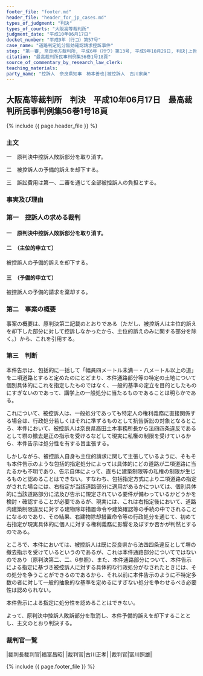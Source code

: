 ```yaml
---
footer_file: "footer.md"
header_file: "header_for_jp_cases.md"
types_of_judgment: "判決"
types_of_courts: "大阪高等裁判所"
judgment_date: "平成10年06月17日"
docket_number: "平成9年（行コ）第57号"
case_name: "道路判定処分無効確認請求控訴事件"
step: "第一審, 奈良地方裁判所, 平成6年（行ウ）第13号, 平成9年10月29日, 判決|上告審, 最高裁判所第一小法廷, 平成10年（行ヒ）第49号, 平成14年1月17日, 判決|差戻控訴審, 大阪高等裁判所, 平成14年（行コ）第11号, 平成14年10月16日, 判決"
citation: "最高裁判所民事判例集56巻1号18頁"
source_of_commentary_by_research_law_clerk:
teaching_materials:
party_name: "控訴人　奈良県知事　柿本善也|被控訴人　吉川家英"
---
```


## 大阪高等裁判所　判決　平成10年06月17日　最高裁判所民事判例集56巻1号18頁




{% include {{ page.header_file }}  %}


### 主文



一　原判決中控訴人敗訴部分を取り消す。

二　被控訴人の予備的訴えを却下する。

三　訴訟費用は第一、二審を通じて全部被控訴人の負担とする。





### 事実及び理由



### 第一　控訴人の求める裁判

#### 一　原判決中控訴人敗訴部分を取り消す。

#### 二　（主位的申立て）

被控訴人の予備的訴えを却下する。

#### 三　（予備的申立て）

被控訴人の予備的請求を棄却する。

### 第二　事案の概要

事案の概要は、原判決第二記載のとおりである（ただし、被控訴人は主位的訴えを却下した部分に対して控訴しなかったから、主位的訴えのみに関する部分を除く。）から、これを引用する。



### 第三　判断

本件告示は、包括的に一括して「幅員四メートル未満一・八メートル以上の道」を二項道路とすると定めたのにとどまり、本件通路部分等の特定の土地について個別具体的にこれを指定したものではなく、一般的基準の定立を目的としたものにすぎないのであって、講学上の一般処分に当たるものであることは明らかである。

これについて、被控訴人は、一般処分であっても特定人の権利義務に直接関係する場合は、行政処分若しくはそれに準ずるものとして抗告訴訟の対象となるところ、本件において、被控訴人は奈良県高田土木事務所長から法四四条違反であるとして塀の撤去是正の指示を受けるなどして現実に私権の制限を受けているから、本件告示は処分性を有する旨主張する。

しかしながら、被控訴人自身も主位的請求に関して主張しているように、そもそも本件告示のような包括的指定処分によっては具体的にどの道路が二項道路に当たるかも不明であり、告示自体によって、直ちに建築制限等の私権の制限が生じるものと認めることはできない。すなわち、包括指定方式により二項道路の指定がされた場合には、右指定が当該道路部分に適用があるかについては、個別具体的に当該道路部分に法及び告示に規定されている要件が備わっているかどうかを検討・確認することが必要であるが、現実には、これは右指定後において、道路内建築制限違反に対する建物除却措置命令や建築確認等の手続の中でされることになるのであり、その結果、右建物除却措置命令等の行政処分を通じて、初めて右指定が現実具体的に個人に対する権利義務に影響を及ぼすか否かが判然とするのである。

ところで、本件においては、被控訴人は既に奈良県から法四四条違反として塀の撤去指示を受けているというのであるが、これは本件通路部分についてではないのであり（原判決第二、二、6参照）、また、本件通路部分について、本件告示による指定に基づき被控訴人に対する具体的な行政処分がなされたときには、その処分を争うことができるのであるから、それ以前に本件告示のように不特定多数の者に対して一般的抽象的な基準を定めるにすぎない処分を争わせるべき必要性は認められない。

本件告示による指定に処分性を認めることはできない。

よって、原判決中控訴人敗訴部分を取消し、本件予備的訴えを却下することとし、主文のとおり判決する。

### 裁判官一覧

|裁判長裁判官|福富昌昭|
|裁判官|古川正孝|
|裁判官|富川照雄|




{% include {{ page.footer_file }}  %}

